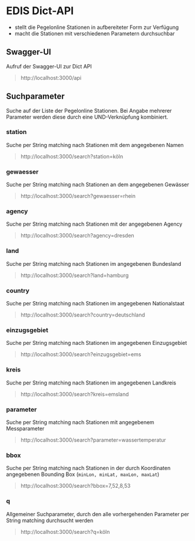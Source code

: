 # EDIS Dict-API

- stellt die Pegelonline Stationen in aufbereiteter Form zur Verfügung
- macht die Stationen mit verschiedenen Parametern durchsuchbar

## Swagger-UI

Aufruf der Swagger-UI zur Dict API
> http://localhost:3000/api

## Suchparameter

Suche auf der Liste der Pegelonline Stationen. Bei Angabe mehrerer Parameter werden diese durch eine UND-Verknüpfung kombiniert.

### station

Suche per String matching nach Stationen mit dem angegebenen Namen
> http://localhost:3000/search?station=köln

### gewaesser

Suche per String matching nach Stationen an dem angegebenen Gewässer
> http://localhost:3000/search?gewaesser=rhein

### agency

Suche per String matching nach Stationen mit der angegebenen Agency
> http://localhost:3000/search?agency=dresden

### land

Suche per String matching nach Stationen im angegebenen Bundesland
> http://localhost:3000/search?land=hamburg

### country

Suche per String matching nach Stationen im angegebenen Nationalstaat
> http://localhost:3000/search?country=deutschland

### einzugsgebiet

Suche per String matching nach Stationen im angegebenen Einzugsgebiet
> http://localhost:3000/search?einzugsgebiet=ems

### kreis

Suche per String matching nach Stationen im angegebenen Landkreis
> http://localhost:3000/search?kreis=emsland

### parameter

Suche per String matching nach Stationen mit angegebenem Messparameter
> http://localhost:3000/search?parameter=wassertemperatur

### bbox

Suche per String matching nach Stationen in der durch Koordinaten angegebenen Bounding Box (`minLon, minLat, maxLon, maxLat`)
> http://localhost:3000/search?bbox=7,52,8,53

### q

Allgemeiner Suchparameter, durch den alle vorhergehenden Parameter per String matching durchsucht werden
> http://localhost:3000/search?q=köln
